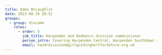 ```yaml
---
title: Emma McLaughlin
date: 2023-08-29 20:52
groups:
  - group: divcomm
    roles:
      - order: 5
        job_title: Harpenden and Redbourn division commissioner
        person_intro: Covering Harpenden Central, Harpenden Southdown and Redbourn.
        email: handrdivision@girlguidinghertfordshire.org.uk
---
```

